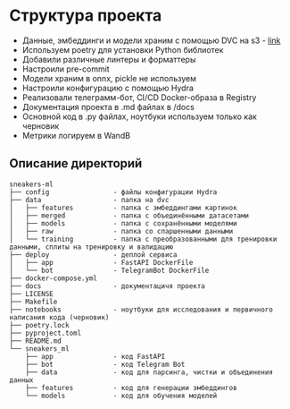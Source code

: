 # Структура проекта

- Данные, эмбеддинги и модели храним с помощью DVC на s3 - [link](https://console.cloud.yandex.ru/folders/b1gkpsnq6bd5s58dgqre/storage/buckets/sneakers-ml)
- Используем poetry для установки Python библиотек
- Добавили различные линтеры и форматтеры
- Настроили pre-commit
- Модели храним в onnx, pickle не используем
- Настроили конфигурацию с помощью Hydra
- Реализовали телеграмм-бот, CI/CD Docker-образа в Registry
- Документация проекта в .md файлах в /docs
- Основной код в .py файлах, ноутбуки используем только как черновик
- Метрики логируем в WandB

## Описание директорий

```tree
sneakers-ml
├── config                - файлы конфигурации Hydra
├── data                  - папка на dvc
│   ├── features          - папка с эмбеддингами картинок
│   ├── merged            - папка с объединёнными датасетами
│   ├── models            - папка с сохранёнными моделями
│   ├── raw               - папка со спаршенными данными
│   └── training          - папка с преобразованными для тренировки данными, сплиты на тренировку и валидацию
├── deploy                - деплой сервиса
│   ├── app               - FastAPI DockerFile
│   └── bot               - TelegramBot DockerFile
├── docker-compose.yml
├── docs                  - документацичя проекта
├── LICENSE
├── Makefile
├── notebooks             - ноутбуки для исследования и первичного написания кода (черновик)
├── poetry.lock
├── pyproject.toml
├── README.md
└── sneakers_ml
    ├── app               - код FastAPI
    ├── bot               - код Telegram Bot
    ├── data              - код для парсинга, чистки и объединения данных
    ├── features          - код для генерации эмбеддингов
    └── models            - код для обучения моделей
```

